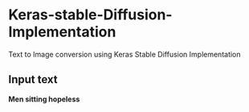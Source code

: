 # Keras-stable-Diffusion-Implementation
Text to Image conversion using Keras Stable Diffusion Implementation

## Input text
**Men sitting hopeless**  
